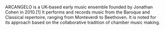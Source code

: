 ARCANGELO is a UK-based early music ensemble founded by Jonathan Cohen in 2010.[1] It performs and records music from the Baroque and Classical repertoire, ranging from Monteverdi to Beethoven. It is noted for its approach based on the collaborative tradition of chamber music making.
